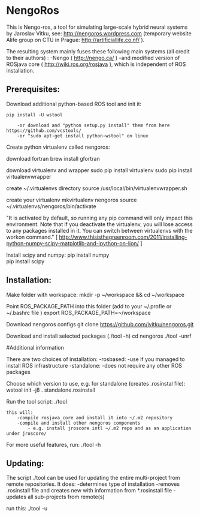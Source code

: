 NengoRos
=========


This is Nengo-ros, a tool for simulating large-scale hybrid neural systems by Jaroslav Vitku, see: http://nengoros.wordpress.com (temporary website Alife group on CTU in Prague: http://artificiallife.co.nf/ ). 

The resulting system mainly fuses these following main systems (all credit to their authors) :
 	-Nengo ( http://nengo.ca/ ) 
	-and modified version of ROSjava core ( http://wiki.ros.org/rosjava ), which is independent of ROS installation.



Prerequisites:
-------------
Download additional python-based ROS tool and init it:

	pip install -U wstool
	
		-or download and "python setup.py install" them from here https://github.com/vcstools/
		-or "sudo apt-get install python-wstool" on linux

Create python virtualenv called nengoros:

download fortran
	brew install gfortran

download virtualenv and wrapper
	sudo pip install virtualenv
	sudo pip install virtualenvwrapper

create ~/.virtualenvs directory
	source /usr/local/bin/virtualenvwrapper.sh 
	
create your virtualenv
	mkvirtualenv nengoros
	source ~/.virtualenvs/nengoros/bin/activate
 
	
"It is activated by default, so running any pip command will only impact this environment. Note that if you deactivate the virtualenv, you will lose access to any packages installed in it. You can switch between virtualenvs with the workon command." [ http://www.thisisthegreenroom.com/2011/installing-python-numpy-scipy-matplotlib-and-ipython-on-lion/ ]


Install scipy and numpy:
	pip install numpy	
	pip install scipy


Installation:
--------------

Make folder with workspace:
	mkdir -p ~/workspace && cd ~/workspace
	
Point ROS\_PACKAGE_PATH into this folder (add to your ~/.profie or ~/.bashrc file )
	export ROS\_PACKAGE\_PATH=~/workspace
	
Download nengoros configs
	git clone https://github.com/jvitku/nengoros.git
	
Download and install selected packages (./tool -h)
	cd nengoros
	./tool -unrf


#Additional information


There are two choices of installation:
	-rosbased:
		-use if you managed to install ROS infrastructure
	-standalone:
		-does not require any other ROS packages
		
Choose which version to use, e.g. for standalone (creates .rosinstal file):
	wstool init -j8 . standalone.rosinstall

Run the tool script:
	./tool
	
	this will:
		-compile rosjava_core and install it into ~/.m2 repository
		-compile and install other nengoros components
		 	- e.g. install jroscore intl ~/.m2 repo and as an application under jroscore/

For more useful features, run:
	./tool -h
	


Updating:
--------

The script ./tool can be used for updating the entire multi-project from remote repositories. It does:
	-determines type of installation
	-removes .rosinstall file and creates new with information from *.rosinstall file
	-updates all sub-projects from remote(s)

run this:
	./tool -u
	
	